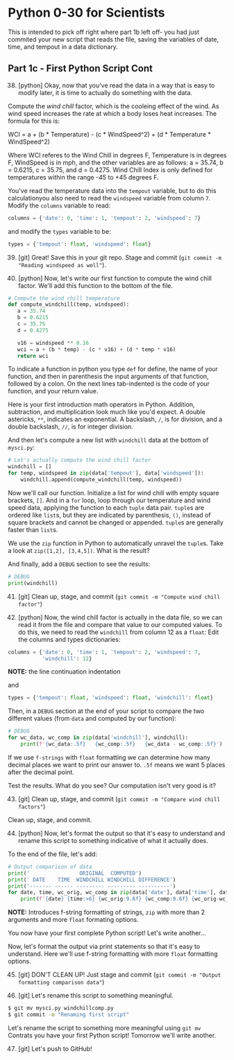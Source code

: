 Python 0-30 for Scientists
==========================

This is intended to pick off right where part 1b left off- you had just commited your new script that reads the file, saving the variables of date, time, and tempout in a data dictionary.

Part 1c - First Python Script Cont
--------------------------------------

38. [python] Okay, now that you've read the data in a way that
   is easy to modify later, it is time to actually do something with
   the data.
   
   Compute the *wind chill* factor, which is the cooleing effect of the wind. As wind speed increases the rate at which a body loses heat increases. The formula for this is:
   
   WCI = a + (b * Temperature) - (c * WindSpeed^2) + (d * Temperature * WindSpeed^2)

   Where WCI referes to the Wind Chill in degrees F, Temperature is in degrees F, WindSpeed is in mph, and the other variables are as follows: a = 35.74, b = 0.6215, c = 35.75, and d = 0.4275. Wind Chill Index is only defined for temperatures within the range -45 to +45 degrees F. 
   
   You've read the temperature data into the `tempout` variable, 
   but to do this calculationyou also need
   to read the `windspeed` variable from column `7`.  
   Modify the `columns` variable to read:
   
   ```python
   columns = {'date': 0, 'time': 1, 'tempout': 2, 'windspeed': 7}
   ```
   
   and modify the `types` variable to be:
   
   ```python
   types = {'tempout': float, 'windspeed': float}
   ```

39. [git] Great!  Save this in your git repo.  Stage and
   commit (`git commit -m "Reading windspeed as well"`).

40. [python] Now, let's write our first function to compute
   the wind chill factor.  We'll add this function to the
   bottom of the file.
   
   ```python
   # Compute the wind chill temperature
   def compute_windchill(temp, windspeed):
      a = 35.74
      b = 0.6215
      c = 35.75
      d = 0.4275

      v16 = windspeed ** 0.16
      wci = a + (b * temp) - (c * v16) + (d * temp * v16)
      return wci
   ```
   
   To indicate a function in python you type `def` for define, the name of your function, and then in parenthesis the input arguments of that function, followed by a colon. On the next lines tab-indented is the code of your function, and your return value.

   Here is your first introduction math operators in Python. Addition, subtraction, and multiplication look much like you'd expect. A double astericks, `**`, indicates an exponential. A backslash, `/`, is for division, and a double backslash, `//`, is for integer division.
   
   And then let's compute a new list with `windchill` data at
   the bottom of `mysci.py`:
   
   ```python
   # Let's actually compute the wind chill factor
   windchill = []
   for temp, windspeed in zip(data['tempout'], data['windspeed']):
       windchill.append(compute_windchill(temp, windspeed))
   ```
   
   Now we'll call our function. Initialize a list for wind chill with empty square brackets, `[]`. And in a `for` loop, loop through our temperature and wind speed data, applying the function to each `tuple` data pair. `tuple`s are ordered like `list`s, but they are indicated by parenthesis, `()`, instead of square brackets and cannot be changed or appended. `tuple`s are generally faster than `list`s.
   
   We use the `zip` function in Python to automatically unravel the `tuple`s. Take a look at `zip([1,2], [3,4,5])`.  What is the result?

   And finally, add a `DEBUG` section to see the
   results:
   
   ```python
   # DEBUG
   print(windchill)
   ```

41. [git] Clean up, stage, and commit (`git commit -m "Compute wind chill factor"`)

42. [python] Now, the wind chill factor is actually in the data file,
   so we can read it from the file and compare that value to our computed
   values.  To do this, we need to read the `windchill` from column 12 as a `float`:
   Edit the columns and types dictionaries:

   ```python
   columns = {'date': 0, 'time': 1, 'tempout': 2, 'windspeed': 7,
              'windchill': 12}
   ```
   
   **NOTE:** the line continuation indentation
   
   and
   
   ```python
   types = {'tempout': float, 'windspeed': float, 'windchill': float}
   ```
   
   Then, in a `DEBUG` section at the end of your script to compare the two
   different values (from `data` and computed by our function):
   
   ```python
   # DEBUG
   for wc_data, wc_comp in zip(data['windchill'], windchill):
       print(f'{wc_data:.5f}   {wc_comp:.5f}   {wc_data - wc_comp:.5f}')
   ```
   
   If we use `f-strings` with `float` formatting we can determine how many decimal places we want to print our answer to. `.5f` means we want 5 places after the decimal point. 
   
   Test the results.  What do you see?  Our computation isn't very good
   is it?

43. [git] Clean up, stage, and commit (`git commit -m "Compare wind chill factors"`)

Clean up, stage, and commit.

44. [python] Now, let's format the output so that it's easy to understand and
   rename this script to something indicative of what it actually does.
   
   To the end of the file, let's add:
   
   ```python
   # Output comparison of data
   print('                ORIGINAL  COMPUTED')
   print(' DATE    TIME  WINDCHILL WINDCHILL DIFFERENCE')
   print('------- ------ --------- --------- ----------')
   for date, time, wc_orig, wc_comp in zip(data['date'], data['time'], data['windchill'], windchill):
       print(f'{date} {time:>6} {wc_orig:9.6f} {wc_comp:9.6f} {wc_orig-wc_comp:10.6f}')
   ```
   
   **NOTE:** Introduces f-string formatting of strings, `zip` with more than 2 arguments
   and more `float` formating options.
   
   You now have your first complete Python script!  Let's write another...

Now, let's format the output via print statements so that it's easy to understand. Here we'll use f-string formatting with more `float` formatting options.

45. [git] DON'T CLEAN UP!  Just stage and commit
   (`git commit -m "Output formatting comparison data"`)


46. [git] Let's rename this script to something meaningful.

   ```bash
   $ git mv mysci.py windchillcomp.py
   $ git commit -m "Renaming first script"
   ```

Let's rename the script to something more meaningful using `git mv`
Contrats you have your first Python script!
Tomorrow we'll write another.

47. [git] Let's push to GitHub!
